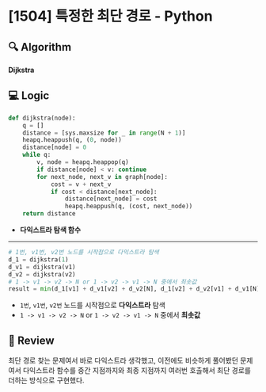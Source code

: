 # [1504] 특정한 최단 경로 - Python

## 🔍 Algorithm
**Dijkstra**

## 💻 Logic

```Python
def dijkstra(node):
    q = []
    distance = [sys.maxsize for _ in range(N + 1)]
    heapq.heappush(q, (0, node))
    distance[node] = 0
    while q:
        v, node = heapq.heappop(q)
        if distance[node] < v: continue
        for next_node, next_v in graph[node]:
            cost = v + next_v
            if cost < distance[next_node]:
                distance[next_node] = cost
                heapq.heappush(q, (cost, next_node))
    return distance
```
- **다익스트라 탐색 함수**  

---

```Python
# 1번, v1번, v2번 노드를 시작점으로 다익스트라 탐색
d_1 = dijkstra(1)
d_v1 = dijkstra(v1)
d_v2 = dijkstra(v2)
# 1 -> v1 -> v2 -> N or 1 -> v2 -> v1 -> N 중에서 최솟값
result = min(d_1[v1] + d_v1[v2] + d_v2[N], d_1[v2] + d_v2[v1] + d_v1[N])
```
- `1번`, `v1번`, `v2번` 노드를 시작점으로 **다익스트라** 탐색  
- `1 -> v1 -> v2 -> N` or `1 -> v2 -> v1 -> N` 중에서 **최솟값**  


## 📝 Review

최단 경로 찾는 문제여서 바로 다익스트라 생각했고, 이전에도 비슷하게 풀어봤던 문제여서 다익스트라 함수를 중간 지점까지와 최종 지점까지 여러번 호출해서 최단 경로를 더하는 방식으로 구현했다.  